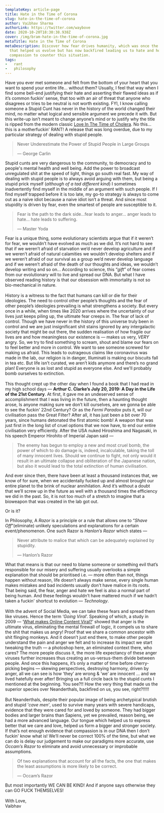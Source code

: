 ```yaml
---
templateKey: article-page
title: Hate in the Time of Corona
slug: hate-in-the-time-of-corona
author: Vaibhav Sharma
authorLink: https://twitter.com/waybove
date: 2020-10-20T18:30:38.938Z
cover: /img/bram-hate-in-the-time-of-corona.jpg
metaTitle: Hate in the Time of Corona
metaDescription: Discover how fear drives humanity, which was once the gift
  that helped us evolve but has now backfired leading us to hate and how we need
  compassion to counter this situation.
tags:
-   rant
-   philosophy
---
```

Have you ever met someone and felt from the bottom of your heart that you want to spend your entire life... without them? Usually, I feel that way when I find some bell-end justifying their hate and asserting their flawed ideas as if it’s common fuckin' sense, that too with an air of threat that anyone who disagrees or tries to be neutral is not worth existing. FYI, I know calling someone a Stupid Cunt has never in the history of the world changed their mind, no matter what logical and sensible argument we precede it with. But this write-up isn’t meant to change anyone’s mind or to justify why the title is ripped from the modern classic [Love In The Time of Cholera](https://en.wikipedia.org/wiki/Love_in_the_Time_of_Cholera). No this... this is a motherfuckin' RANT! A release that was long overdue, due to my particular strategy of dealing with stupid people.

> Never Underestimate the Power of Stupid People in Large Groups
>
> — George Carlin

Stupid cunts are very dangerous to the community, to democracy and to people's mental health and well being. Add the power to broadcast unregulated shit at the speed of light, things go south real fast. My way of dealing with stupid people is to always avoid arguing with them, but being a stupid prick myself (*although of a tad different kind*) I sometimes inadvertently find myself in the middle of an argument with such people. If I find myself trapped before it is too late, my go-to strategy is always to come out as a naive idiot because a naive idiot isn’t a threat. And since most stupidity is driven by fear, even the smartest of people are susceptible to it.

> Fear is the path to the dark side…fear leads to anger… anger leads to hate… hate leads to suffering.
>
> — Master Yoda

Fear is a unique thing, some evolutionary scientists argue that if it weren’t for fear, we wouldn’t have evolved as much as we did. It’s not hard to see that if we weren’t afraid of starvation we’d never develop agriculture and if we weren’t afraid of natural calamities we wouldn’t develop shelters and if we weren’t afraid of our survival as a group we’d never develop language and if we weren’t afraid of the death of our thoughts and ideas, we wouldn’t develop writing and so on... According to science, this “*gift*” of fear comes from our evolutionary will to live and spread our DNA. But what I have observed reading history is that our obsession with immortality is not so bio-mechanical in nature.
\
\
History is a witness to the fact that humans can kill or die for their ideologies. The need to control other people’s thoughts and the fear of other people’s ideologies prevailing is what strengthens a society. But every once in a while, when times like 2020 arrives where the uncertainty of our lives just keeps piling up, the ultimate fear creeps in. The fear of lack of control. Though we have never in the history of this universe truly been in control and we are just insignificant shit stains ignored by any intergalactic society that might be out there, the sudden realisation of how fragile our lives are and how meaningless our existence is — makes us very, *VERY* angry. So, we try to find something to scream, shout and blame our fears on to feel better and more in control. We want to see someone screwed for making us afraid. This leads to outrageous claims like coronavirus was made in the lab, our religion is in danger, Illuminati is making our biscuits fall in tea etc. But life isn’t curated, we aren’t kids anymore and there’s no grand plan! Everyone is as lost and stupid as everyone else. And we'll probably bomb ourselves to extinction.
\
\
This thought crept up the other day when I found a book that I had read in my high school days — **Arthur C. Clarke’s July 20, 2019: A Day in the Life of the 21st Century**. At first, it gave me an undeserved sense of accomplishment that I was living in the future, then a haunting thought arose, Is anyone making sure we don’t kill ourselves, are we gonna be able to see the fuckin' 22nd Century? Or as the *Fermi Paradox* puts it, will our civilisation pass the Great Filter? After all, it has just been a bit over 70 years, since humans detonated the first atomic bomb! A weapon that was just first in the long list of cruel options that we now have, to end our entire civilisation very efficiently. After the USA nuked Hiroshima and Nagasaki, in his speech Emperor Hirohito of Imperial Japan said —

> The enemy has begun to employ a new and most cruel bomb, the power of which to do damage is, indeed, incalculable, taking the toll of many innocent lives. Should we continue to fight, not only would it result in an ultimate collapse and obliteration of the Japanese nation, but also it would lead to the total extinction of human civilisation.

And ever since then, there have been at least a thousand instances that, we know of for sure, when we accidentally fucked up and almost brought our entire planet to the brink of nuclear annihilation. And it’s without a doubt that we’ll screw up in the future as well with a thousand times the efficiency we did in the past. So, it is not too much of a stretch to imagine that a bioweapon that was created in the lab got out.

Or is it?

In Philosophy, A *Razor* is a principle or a rule that allows one to “*Shave Off*”(eliminate) unlikely speculations and explanations for a certain event/phenomenon. One such Razor is *Hanlon’s Razor* which states —

> Never attribute to malice that which can be adequately explained by stupidity.
>
> — Hanlon’s Razor

What that means is that our need to blame someone or something evil that’s responsible for our misery and suffering usually overlooks a simple explanation that should be prioritised i.e. — more often than not, things happen without reason, life doesn’t always make sense, every single human makes mistakes and bad incidents usually don't have malice in its roots. That being said, the fear, anger and hate we feel is also a normal part of being human. And these feelings wouldn’t have mattered much if we hadn’t taken a fuckin' shortcut to evolution — *Technology*.
\
\
With the advent of Social Media, we can take these fears and spread them like viruses. Hence the term ‘*Going Viral*’. Speaking of which, a study in 2009 — ‘[What makes Online Content Viral?](https://papers.ssrn.com/sol3/papers.cfm?abstract_id=1528077)’ showed that anger is the ultimate virus, eliminating the mental firewall of logic, it compels us to share the shit that makes us angry! Proof that we share a common ancestor with shit flinging monkeys. And it doesn’t just end there, to make other people understand the pain and anger we felt and to increase its impact we start tweaking the truth — a photoshop here, an eliminated context there, who cares? The more people discuss it, the more life expectancy of these anger viruses further increases thus creating an us-versus-them divide between people. And once this happens, it’s only a matter of time before cherry-picking begins — skewing perspectives, destroying harmony, driven by anger, all we can see is how ‘they’ are wrong & ‘we’ are innocent … and we lived hatefully ever after! Bringing us a full circle back to the stupid cunts I mentioned at the beginning. You see?!! How the very thing that made us the superior species over Neanderthals, backfired on us, you see, right?!!!!!
\
\
But Neanderthals, despite their popular image of being archetypical brutish and stupid ‘*cave men’*, used to survive many years with severe handicaps, evidence that they were cared for and loved by someone. They had bigger bodies and larger brains than Sapiens, yet we prevailed, reason being, we had a more advanced language. Our tongue which helped us to express better that we care and love, helped us form a bigger and stronger society. If that’s not enough evidence that compassion is in our DNA then I don’t fuckin' know what is! We’ll never be correct 100% of the time, but what we can do is delay our judgement to make our paradigms more accurate, use *Occam’s Razor* to eliminate and avoid unnecessary or improbable assumptions.

> Of two explanations that account for all the facts, the one that makes the least assumptions is more likely to be correct.
>
> — Occam’s Razor

But most importantly WE CAN BE KIND! And if anyone says otherwise they can GO FUCK THEMSELVES!
\
\
With Love,\
Vaibhav
